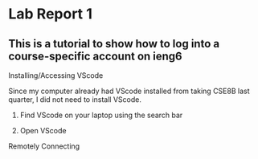 Lab Report 1
============
This is a tutorial to show how to log into a course-specific account on ieng6
--------------------------
Installing/Accessing VScode

Since my computer already had VScode installed from taking CSE8B last quarter, I did not need to install VScode.

1. Find VScode on your laptop using the search bar

2. Open VScode



Remotely Connecting


